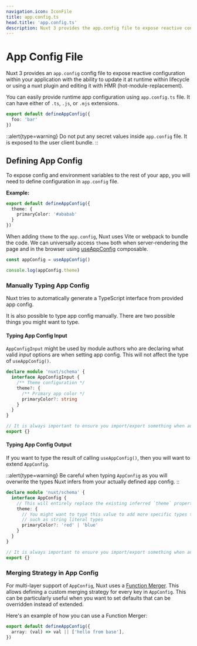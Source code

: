 ```yaml
---
navigation.icon: IconFile
title: app.config.ts
head.title: 'app.config.ts'
description: Nuxt 3 provides the app.config file to expose reactive configuration within your application.
---
```


# App Config File

Nuxt 3 provides an `app.config` config file to expose reactive configuration within your application with the ability to update it at runtime within lifecycle or using a nuxt plugin and editing it with HMR (hot-module-replacement).

You can easily provide runtime app configuration using `app.config.ts` file. It can have either of `.ts`, `.js`, or `.mjs` extensions.

```ts [app.config.ts]
export default defineAppConfig({
  foo: 'bar'
})
```

::alert{type=warning}
Do not put any secret values inside `app.config` file. It is exposed to the user client bundle.
::

## Defining App Config

To expose config and environment variables to the rest of your app, you will need to define configuration in `app.config` file.

**Example:**

```ts [app.config.ts]
export default defineAppConfig({
  theme: {
    primaryColor: '#ababab'
  }
})
```

When adding `theme` to the `app.config`, Nuxt uses Vite or webpack to bundle the code. We can universally access `theme` both when server-rendering the page and in the browser using [useAppConfig](/docs/api/composables/use-app-config) composable.

```js
const appConfig = useAppConfig()

console.log(appConfig.theme)
```

### Manually Typing App Config

Nuxt tries to automatically generate a TypeScript interface from provided app config.

It is also possible to type app config manually. There are two possible things you might want to type.

#### Typing App Config Input

`AppConfigInput` might be used by module authors who are declaring what valid _input_ options are when setting app config. This will not affect the type of `useAppConfig()`.

```ts [index.d.ts]
declare module 'nuxt/schema' {
  interface AppConfigInput {
    /** Theme configuration */
    theme?: {
      /** Primary app color */
      primaryColor?: string
    }
  }
}

// It is always important to ensure you import/export something when augmenting a type
export {}
```

#### Typing App Config Output

If you want to type the result of calling `useAppConfig()`, then you will want to extend `AppConfig`.

::alert{type=warning}
Be careful when typing `AppConfig` as you will overwrite the types Nuxt infers from your actually defined app config.
::

```ts [index.d.ts]
declare module 'nuxt/schema' {
  interface AppConfig {
    // This will entirely replace the existing inferred `theme` property
    theme: {
      // You might want to type this value to add more specific types than Nuxt can infer,
      // such as string literal types
      primaryColor?: 'red' | 'blue'
    }
  }
}

// It is always important to ensure you import/export something when augmenting a type
export {}
```

### Merging Strategy in App Config

For multi-layer support of `AppConfig`, Nuxt uses a [Function Merger](https://github.com/unjs/defu#function-merger). This allows defining a custom merging strategy for every key in `AppConfig`. This can be particularly useful when you want to set defaults that can be overridden instead of extended.

Here's an example of how you can use a Function Merger:

```ts [layers/base/app.config.ts]
export default defineAppConfig({
  array: (val) => val || ['hello from base'],
})
```
